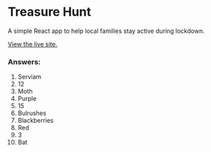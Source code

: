 # Treasure Hunt

A simple React app to help local families stay active during lockdown.

[View the live site.](https://morleypark.co.uk/?ref=github)

### Answers:

1. Serviam
2. 12
3. Moth
4. Purple
5. 15
6. Bulrushes
7. Blackberries
8. Red
9. 3
10. Bat
